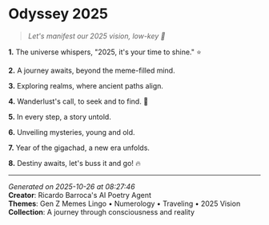 # Odyssey 2025

> *Let's manifest our 2025 vision, low-key 💫*

**1.** The universe whispers, "2025, it's your time to shine." ⭐


**2.** A journey awaits, beyond the meme-filled mind.


**3.** Exploring realms, where ancient paths align.


**4.** Wanderlust's call, to seek and to find. 🌌


**5.** In every step, a story untold.


**6.** Unveiling mysteries, young and old.


**7.** Year of the gigachad, a new era unfolds.


**8.** Destiny awaits, let's buss it and go! 🔥



---

*Generated on 2025-10-26 at 08:27:46*  
**Creator**: Ricardo Barroca's AI Poetry Agent  
**Themes**: Gen Z Memes Lingo • Numerology • Traveling • 2025 Vision  
**Collection**: A journey through consciousness and reality
